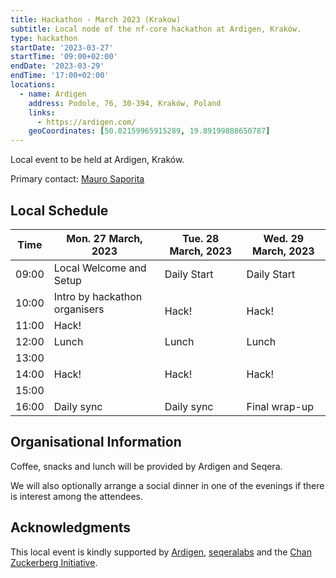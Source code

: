 ```yaml
---
title: Hackathon - March 2023 (Krakow)
subtitle: Local node of the nf-core hackathon at Ardigen, Kraków.
type: hackathon
startDate: '2023-03-27'
startTime: '09:00+02:00'
endDate: '2023-03-29'
endTime: '17:00+02:00'
locations:
  - name: Ardigen
    address: Podole, 76, 30-394, Kraków, Poland
    links:
      - https://ardigen.com/
    geoCoordinates: [50.02159965915289, 19.89199888650787]
---
```


Local event to be held at Ardigen, Kraków.

Primary contact: [<i class="fab fa-slack"></i> Mauro Saporita](https://nfcore.slack.com/team/U03PV7P60KA)

## Local Schedule

<div class="table-responsive">
    <table class="table table-hover table-sm table-bordered">
        <thead>
            <tr>
                <th>Time</th>
                <th>Mon. 27 March, 2023</th>
                <th>Tue. 28 March, 2023</th>
                <th>Wed. 29 March, 2023</th>
            </tr>
        </thead>
        <tbody>
            <tr>
                <td data-timestamp="1679900400" data-timeformat="HH:mm z">09:00</td>
                <td rowspan="1">Local Welcome and Setup</td>
                <td rowspan="1">Daily Start</td>
                <td rowspan="1">Daily Start</td>
            </tr>
            <tr>
                <td data-timestamp="1679904000" data-timeformat="HH:mm z">10:00</td>
                <td rowspan="1">Intro by hackathon organisers</td>
                <td rowspan="2">Hack!</td>
                <td rowspan="2">Hack!</td>
            </tr>
            <tr>
                <td data-timestamp="1679907600" data-timeformat="HH:mm z">11:00</td>
                <td rowspan="1">Hack!</td>
            </tr>
            <tr>
                <td data-timestamp="1679911200" data-timeformat="HH:mm z">12:00</td>
                <td rowspan="1">Lunch</td>
                <td rowspan="1">Lunch</td>
                <td rowspan="1">Lunch</td>
            </tr>
            <tr>
                <td data-timestamp="1679914800" data-timeformat="HH:mm z">13:00</td>
                <td rowspan="3">Hack!</td>
                <td rowspan="3">Hack!</td>
                <td rowspan="3">Hack!</td>
            </tr>
            <tr>
                <td data-timestamp="1679918400" data-timeformat="HH:mm z">14:00</td>
            </tr>
            <tr>
                <td data-timestamp="1679922000" data-timeformat="HH:mm z">15:00</td>
            </tr>
            <tr>
                <td data-timestamp="1679925600" data-timeformat="HH:mm z">16:00</td>
                <td>Daily sync</td>
                <td>Daily sync</td>
                <td>Final wrap-up</td>
            </tr>
        </tbody>
    </table>
</div>

## Organisational Information

Coffee, snacks and lunch will be provided by Ardigen and Seqera.

We will also optionally arrange a social dinner in one of the evenings if there is interest among the attendees.

## Acknowledgments

This local event is kindly supported by [Ardigen](https://ardigen.com/), [seqeralabs](https://seqera.io) and the [Chan Zuckerberg Initiative](https://chanzuckerberg.com).
